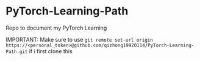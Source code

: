 # PyTorch-Learning-Path
Repo to document my PyTorch Learning


IMPORTANT: Make sure to use `git remote set-url origin https://<personal_token>@github.com/qizhong19920114/PyTorch-Learning-Path.git` if i first clone this
